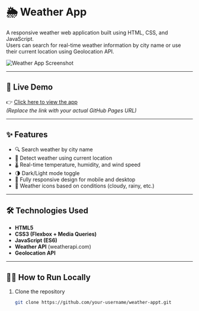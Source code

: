 # 🌦️ Weather App

A responsive weather web application built using HTML, CSS, and JavaScript.  
Users can search for real-time weather information by city name or use their current location using Geolocation API.

![Weather App Screenshot](images/screenshot.png)

---

## 🔗 Live Demo

👉 [Click here to view the app](https://sky9891.github.io/weather-app/)  
*(Replace the link with your actual GitHub Pages URL)*

---

## ✨ Features

- 🔍 Search weather by city name
- 📍 Detect weather using current location
- 🌡️ Real-time temperature, humidity, and wind speed
- 🌗 Dark/Light mode toggle
- 📱 Fully responsive design for mobile and desktop
- 🎨 Weather icons based on conditions (cloudy, rainy, etc.)

---

## 🛠️ Technologies Used

- **HTML5**  
- **CSS3 (Flexbox + Media Queries)**  
- **JavaScript (ES6)**  
- **Weather API** (weatherapi.com)  
- **Geolocation API**

---

## 🧑‍💻 How to Run Locally

1. Clone the repository  
   ```bash
   git clone https://github.com/your-username/weather-appt.git
